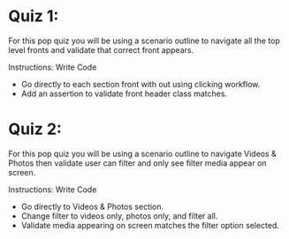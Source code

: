 # Quiz 1:
For this pop quiz you will be using a scenario outline to navigate all the top level fronts and validate that correct front appears. 

Instructions: Write Code
  * Go directly to each section front with out using clicking workflow. 
  * Add an assertion to validate front header class matches. 


 # Quiz 2:
 For this pop quiz you will be using a scenario outline to navigate Videos & Photos then validate user can filter and only see filter media appear on screen.

 Instructions: Write Code
  * Go directly to Videos & Photos section.
  * Change filter to videos only, photos only, and filter all.
  * Validate media appearing on screen matches the filter option selected.
